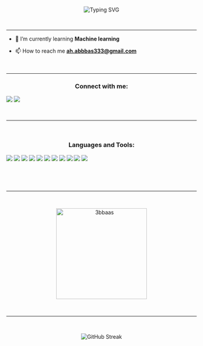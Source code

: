 <br>
<p align="center">
<a><img src="https://readme-typing-svg.demolab.com?font=Brush+Script+MT &size=40&pause=900&color=EEF772E2&center=true&vCenter=true&random=false&width=600&height=59&lines=Hi+&#128075;+I'm+3bbas;CS+Student+&#128187;;Love+to+learn+new+things;Competitive+Programmer;ECPC+Finalist" alt="Typing SVG" /></a>
</p>

 <hr>

- 🌱 I’m currently learning **Machine learning**

- 📫 How to reach me **ah.abbbas333@gmail.com**

 <hr>

<h3 align="center">Connect with me:</h3>

![](https://img.shields.io/badge/Codeforces-1F8ACB?style=plastic&logo=codeforces&logoColor=ffffff&labelColor=black&color=d9bc00&link=https%3A%2F%2Fcodeforces.com%2Fprofile%2F3bbas)
![](https://img.shields.io/badge/linkedin-0A66C2?style=plastic&logo=linkedin&logoColor=ffffff&labelColor=black&link=https%3A%2F%2Flinkedin.com%2Fin%2Fa7med-3bbas)

<br><hr> <br>
<h3 align="center">Languages and Tools:</h3>

![](https://img.shields.io/badge/-HTML5-%2523E44D27%3F?style=plastic&logo=html5&logoColor=ffffff&labelColor=black&color=%23ffb300)
![](https://img.shields.io/badge/Linux-FCC624?style=plastic&logo=linux&logoColor=ffffff&labelColor=black&color=cc9c18)
![](https://img.shields.io/badge/Python-3776AB?style=plastic&logo=python&logoColor=ffffff&labelColor=black&color=1866cc)
![](https://img.shields.io/badge/CSS3-1572B6?style=plastic&logo=css3&logoColor=ffffff&labelColor=black&color=006eff)
![](https://img.shields.io/badge/JavaScript-F7DF1E?style=plastic&logo=javascript&logoColor=ffffff&labelColor=black&color=ffcf4d)
![](https://img.shields.io/badge/C%2B%2B-00599C?style=plastic&logo=c%2B%2B&logoColor=ffffff&labelColor=black&color=0800ff)
![](https://img.shields.io/badge/Windows-0078D6?style=plastic&logo=windows&logoColor=ffffff&labelColor=black&color=1438c9)
![](https://img.shields.io/badge/notion-fff?style=plastic&logo=notion&logoColor=ffffff&labelColor=black&color=white)
![](https://img.shields.io/badge/VS%20Code-007ACC?style=plastic&logo=visual-studio-code&logoColor=ffffff&labelColor=black&color=000d80)
![](https://img.shields.io/badge/SQL-CC2927?style=plastic&logo=microsoftsqlserver&logoColor=ffffff&labelColor=black&color=d43747)
![](https://img.shields.io/badge/node.js-339933?style=plastic&logo=nodedotjs&logoColor=ffffff&labelColor=black&color=267026)


 <!-- <p align="center"> <a href="https://www.cprogramming.com/" target="_blank" rel="noreferrer"> <img src="https://raw.githubusercontent.com/devicons/devicon/master/icons/c/c-original.svg" alt="c" width="40" height="40"/> </a> <a href="https://www.w3schools.com/cpp/" target="_blank" rel="noreferrer"> <img src="https://raw.githubusercontent.com/devicons/devicon/master/icons/cplusplus/cplusplus-original.svg" alt="cplusplus" width="40" height="40"/> </a> <a href="https://git-scm.com/" target="_blank" rel="noreferrer"> <img src="https://www.vectorlogo.zone/logos/git-scm/git-scm-icon.svg" alt="git" width="40" height="40"/> </a> <a href="https://www.w3.org/html/" target="_blank" rel="noreferrer"> <img src="https://raw.githubusercontent.com/devicons/devicon/master/icons/html5/html5-original-wordmark.svg" alt="html5" width="40" height="40"/> </a> <a href="https://www.java.com" target="_blank" rel="noreferrer"> <img src="https://raw.githubusercontent.com/devicons/devicon/master/icons/java/java-original.svg" alt="java" width="40" height="40"/> </a> <a href="https://www.linux.org/" target="_blank" rel="noreferrer"> <img src="https://raw.githubusercontent.com/devicons/devicon/master/icons/linux/linux-original.svg" alt="linux" width="40" height="40"/> </a> <a href="https://www.microsoft.com/en-us/sql-server" target="_blank" rel="noreferrer"> <img src="https://www.svgrepo.com/show/303229/microsoft-sql-server-logo.svg" alt="mssql" width="40" height="40"/> </a> <a href="https://nodejs.org" target="_blank" rel="noreferrer"> <img src="https://raw.githubusercontent.com/devicons/devicon/master/icons/nodejs/nodejs-original-wordmark.svg" alt="nodejs" width="40" height="40"/> </a> <a href="https://www.python.org" target="_blank" rel="noreferrer"> <img src="https://raw.githubusercontent.com/devicons/devicon/master/icons/python/python-original.svg" alt="python" width="40" height="40"/> </a> -->
	
</p>
<br><hr> <br>
<p align="center">
	  <img src="https://github-readme-stats.vercel.app/api?username=3bbaas&theme=transparent &show_icons=true" alt="3bbaas" height="240px"/>
</p>

 <br>

 <hr>

 <br>
 
<p align="center">
 <a><img src="https://streak-stats.demolab.com?user=3bbaas&theme=github-dark-blue&hide_border=true&date_format=j%20M%5B%20Y%5D" alt="GitHub Streak" /></a>
 </p>
